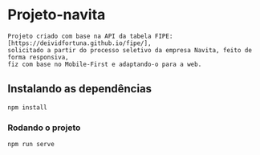 # Projeto-navita

```
Projeto criado com base na API da tabela FIPE: [https://deividfortuna.github.io/fipe/], 
solicitado a partir do processo seletivo da empresa Navita, feito de forma responsiva,
fiz com base no Mobile-First e adaptando-o para a web.
```

## Instalando as dependências

```
npm install
```

### Rodando o projeto

```
npm run serve
```
